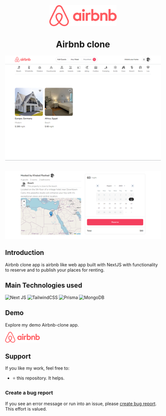 <p>&nbsp;&nbsp;&nbsp;&nbsp;&nbsp;&nbsp;</p>
<div align="center">
<img height="68" alt="Airbnb Logo" src="./public/images/logo.png"/>
</div>
<div align="center">
  <h1 align="center">Airbnb clone</h1>
</div>


<a href="https://rent-home-khaled.vercel.app/">
<div align="center">
<img alt="airbnb-clone" width="950" src="./public/images/readme1.png"/>
</div>
<div style="margin-top:2rem;" align="center">
<img alt="airbnb-clone" width="950" src="./public/images/readme.png"/>
</div>
</a>


## Introduction

Airbnb clone app is airbnb like web app built with NextJS with functionality to reserve and to publish your places for renting.

## Main Technologies used
![Next JS](https://img.shields.io/badge/Next-black?style=for-the-badge&logo=next.js&logoColor=white)
![TailwindCSS](https://img.shields.io/badge/tailwindcss-%2338B2AC.svg?style=for-the-badge&logo=tailwind-css&logoColor=white)
![Prisma](https://img.shields.io/badge/Prisma-3982CE?style=for-the-badge&logo=Prisma&logoColor=white)
![MongoDB](https://img.shields.io/badge/MongoDB-%234ea94b.svg?style=for-the-badge&logo=mongodb&logoColor=white)

## Demo

Explore my demo Airbnb-clone app.

<div>
  <a href="https://rent-home-khaled.vercel.app/" target="_blank">
    <img  alt="airbnb-clone-demo" height="35" src="./public/images/logo.png">
  </a>
</div>

## Support

If you like my work, feel free to:

- ⭐ this repository. It helps.

### Create a bug report

If you see an error message or run into an issue, please [create bug report](https://github.com/khaleddrashadd/Airbnb-clone/issues). This effort is valued.
